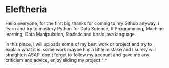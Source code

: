 # Eleftheria
Hello everyone, for the first big thanks for comnig to my Github anyway. i learn and try to mastery Python for Data Science, R Programming, Machine learning, Data Manipulation, Statistic and basic java language.

in this place, I will uploads some of my best work or project and try to explain what it is. some work maybe has a little mistake and I surely will straighten ASAP. don't forget to follow my account and gave me any criticism and advice, enjoy sliding my project ^_^
